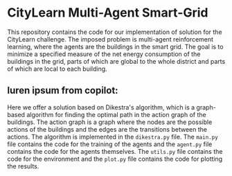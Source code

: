 # CityLearn Multi-Agent Smart-Grid
 
This repository contains the code for our implementation of solution for the CityLearn challenge.
The imposed problem is multi-agent reinforcement learning, where the agents are the buildings in the smart grid.
The goal is to minimize a specified measure of the net energy consumption of the buildings in the grid, 
parts of which are global to the whole district and parts of which are local to each building.

## luren ipsum from copilot:
Here we offer a solution based on Dikestra's algorithm, which is a graph-based algorithm for finding the 
optimal path in the action graph of the buildings. The action graph is a graph where the nodes are the
possible actions of the buildings and the edges are the transitions between the actions. The algorithm
is implemented in the `dikestra.py` file. The `main.py` file contains the code for the training of the
agents and the `agent.py` file contains the code for the agents themselves. The `utils.py` file contains
the code for the environment and the `plot.py` file contains the code for plotting the results.
